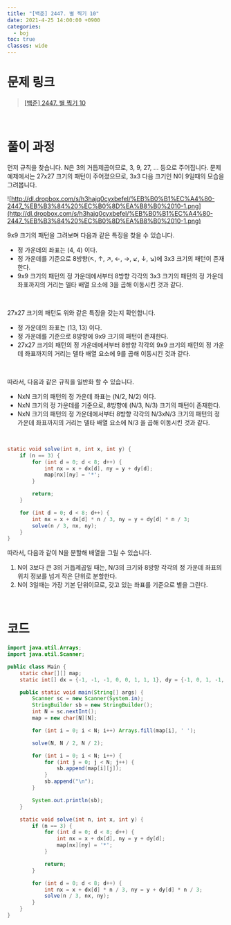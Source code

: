 ```yaml
---
title: "[백준] 2447. 별 찍기 10"
date: 2021-4-25 14:00:00 +0900
categories:
  - boj
toc: true
classes: wide
---
```


# 문제 링크

> [[백준] 2447. 별 찍기 10](https://www.acmicpc.net/problem/2447)

<br>

# 풀이 과정

먼저 규칙을 찾습니다. N은 3의 거듭제곱이므로, 3, 9, 27, ... 등으로 주어집니다. 문제 예제에서는 27x27 크기의 패턴이 주어졌으므로, 3x3 다음 크기인 N이 9일때의 모습을 그려봅니다.

![http://dl.dropbox.com/s/h3hajq0cyxbefel/%EB%B0%B1%EC%A4%80-2447_%EB%B3%84%20%EC%B0%8D%EA%B8%B0%2010-1.png](http://dl.dropbox.com/s/h3hajq0cyxbefel/%EB%B0%B1%EC%A4%80-2447_%EB%B3%84%20%EC%B0%8D%EA%B8%B0%2010-1.png)

9x9 크기의 패턴을 그려보며 다음과 같은 특징을 찾을 수 있습니다.

- 정 가운데의 좌표는 (4, 4) 이다.
- 정 가운데를 기준으로 8방향(↖︎, ↑, ↗, ←, →, ↙, ↓, ↘︎)에 3x3 크기의 패턴이 존재한다.
- 9x9 크기의 패턴의 정 가운데에서부터 8방향 각각의 3x3 크기의 패턴의 정 가운데 좌표까지의 거리는 델타 배열 요소에 3을 곱해 이동시킨 것과 같다.

<br>

27x27 크기의 패턴도 위와 같은 특징을 갖는지 확인합니다.

- 정 가운데의 좌표는 (13, 13) 이다.
- 정 가운데를 기준으로 8방향에 9x9 크기의 패턴이 존재한다.
- 27x27 크기의 패턴의 정 가운데에서부터 8방향 각각의 9x9 크기의 패턴의 정 가운데 좌표까지의 거리는 델타 배열 요소에 9를 곱해 이동시킨 것과 같다.

<br>

따라서, 다음과 같은 규칙을 일반화 할 수 있습니다.

- NxN 크기의 패턴의 정 가운데 좌표는 (N/2, N/2) 이다.
- NxN 크기의 정 가운데를 기준으로, 8방향에 (N/3, N/3) 크기의 패턴이 존재한다.
- NxN 크기의 패턴의 정 가운데에서부터 8방향 각각의 N/3xN/3 크기의 패턴의 정 가운데 좌표까지의 거리는 델타 배열 요소에 N/3 을 곱해 이동시킨 것과 같다.

<br>

```java
static void solve(int n, int x, int y) {
    if (n == 3) {
        for (int d = 0; d < 8; d++) {
            int nx = x + dx[d], ny = y + dy[d];
            map[nx][ny] = '*';
        }

        return;
    }

    for (int d = 0; d < 8; d++) {
        int nx = x + dx[d] * n / 3, ny = y + dy[d] * n / 3;
        solve(n / 3, nx, ny);
    }
}
```

따라서, 다음과 같이 N을 분할해 배열을 그릴 수 있습니다.

1. N이 3보다 큰 3의 거듭제곱일 때는, N/3의 크기와 8방향 각각의 정 가운데 좌표의 위치 정보를 넘겨 작은 단위로 분할한다.
2. N이 3일때는 가장 기본 단위이므로, 갖고 있는 좌표를 기준으로 별을 그린다.

<br>

# 코드

```java
import java.util.Arrays;
import java.util.Scanner;

public class Main {
    static char[][] map;
    static int[] dx = {-1, -1, -1, 0, 0, 1, 1, 1}, dy = {-1, 0, 1, -1, 1, -1, 0, 1};

    public static void main(String[] args) {
        Scanner sc = new Scanner(System.in);
        StringBuilder sb = new StringBuilder();
        int N = sc.nextInt();
        map = new char[N][N];

        for (int i = 0; i < N; i++) Arrays.fill(map[i], ' ');

        solve(N, N / 2, N / 2);

        for (int i = 0; i < N; i++) {
            for (int j = 0; j < N; j++) {
                sb.append(map[i][j]);
            }
            sb.append("\n");
        }

        System.out.println(sb);
    }

    static void solve(int n, int x, int y) {
        if (n == 3) {
            for (int d = 0; d < 8; d++) {
                int nx = x + dx[d], ny = y + dy[d];
                map[nx][ny] = '*';
            }

            return;
        }

        for (int d = 0; d < 8; d++) {
            int nx = x + dx[d] * n / 3, ny = y + dy[d] * n / 3;
            solve(n / 3, nx, ny);
        }
    }
}
```